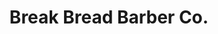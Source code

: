 ---
title: "Break Bread Barber Co."
url: /salt-lake-city/break-bread-barber-co/
shop: hairdresser
---